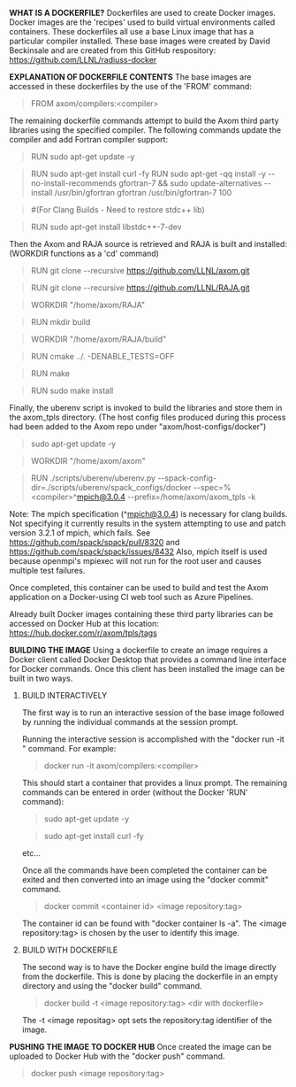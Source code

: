 **WHAT IS A DOCKERFILE?**
Dockerfiles are used to create Docker images.  Docker images are the 'recipes' used to build virtual environments called containers. These dockerfiles all use a base Linux image that has a particular compiler installed.  These base images were created by David Beckinsale and are created from this GitHub respository:
https://github.com/LLNL/radiuss-docker

**EXPLANATION OF DOCKERFILE CONTENTS**
The base images are accessed in these dockerfiles by the use of the 'FROM' command:
>FROM axom/compilers:&lt;compiler&gt;

The remaining dockerfile commands attempt to build the Axom third party libraries using the specified compiler. The following commands update the compiler and add Fortran compiler support:

>RUN sudo apt-get update -y

>RUN sudo apt-get install curl -fy
RUN sudo apt-get -qq install -y --no-install-recommends gfortran-7 && sudo update-alternatives --install /usr/bin/gfortran gfortran /usr/bin/gfortran-7 100

>#(For Clang Builds - Need to restore stdc++ lib)

>RUN sudo apt-get install libstdc++-7-dev

Then the Axom and RAJA source is retrieved and RAJA is built and installed: (WORKDIR functions as a 'cd' command)
>RUN git clone --recursive https://github.com/LLNL/axom.git

>RUN git clone --recursive https://github.com/LLNL/RAJA.git

>WORKDIR "/home/axom/RAJA"

>RUN mkdir build

>WORKDIR "/home/axom/RAJA/build"

>RUN cmake ../. -DENABLE_TESTS=OFF

>RUN make 

>RUN sudo make install

Finally, the uberenv script is invoked to build the libraries and store them in the axom_tpls directory.  (The host config files produced during this process had been added to the Axom repo under "axom/host-configs/docker")

>sudo apt-get update -y

>WORKDIR "/home/axom/axom"

>RUN ./scripts/uberenv/uberenv.py --spack-config-dir=./scripts/uberenv/spack_configs/docker --spec=%&lt;compiler&gt;^mpich@3.0.4 --prefix=/home/axom/axom_tpls -k

Note: The mpich specification (^mpich@3.0.4) is necessary for clang builds.  Not specifying it currently results in the system attempting to use and patch version 3.2.1 of mpich, which fails. See https://github.com/spack/spack/pull/8320 and https://github.com/spack/spack/issues/8432
Also, mpich itself is used because openmpi's mpiexec will not run for the root user and causes multiple test failures.

Once completed, this container can be used to build and test the Axom application on a Docker-using CI web tool such as Azure Pipelines.

Already built Docker images containing these third party libraries can be accessed on Docker Hub at this location:
https://hub.docker.com/r/axom/tpls/tags

**BUILDING THE IMAGE**
Using a dockerfile to create an image requires a Docker client called Docker Desktop that provides a command line interface for Docker commands.  Once this client has been installed the image can be built in two ways.

1. BUILD INTERACTIVELY

   The first way is to run an interactive session of the base image followed by running the individual commands at the session prompt.

   Running the interactive session is accomplished with the "docker run -it <base image>" command. For example:

   >docker run -it axom/compilers:&lt;compiler&gt;

   This should start a container that provides a linux prompt.  The remaining commands can be entered in order (without the Docker 'RUN' command):

   >sudo apt-get update -y

   >sudo apt-get install curl -fy

   etc...

   Once all the commands have been completed the container can be exited and then converted into an image using the "docker commit" command.

   >docker commit &lt;container id&gt; &lt;image repository:tag&gt;

   The container id can be found with "docker container ls -a".
   The &lt;image repository:tag&gt; is chosen by the user to identify this image.

2. BUILD WITH DOCKERFILE

   The second way is to have the Docker engine build the image directly from the dockerfile.  This is done by placing the dockerfile in an empty directory and using the "docker build" command.

   >docker build -t &lt;image repository:tag&gt; &lt;dir with dockerfile&gt;

   The -t &lt;image repositag&gt; opt sets the repository:tag identifier of the image.

**PUSHING THE IMAGE TO DOCKER HUB**
Once created the image can be uploaded to Docker Hub with the "docker push" command.
>docker push &lt;image repository:tag&gt;
